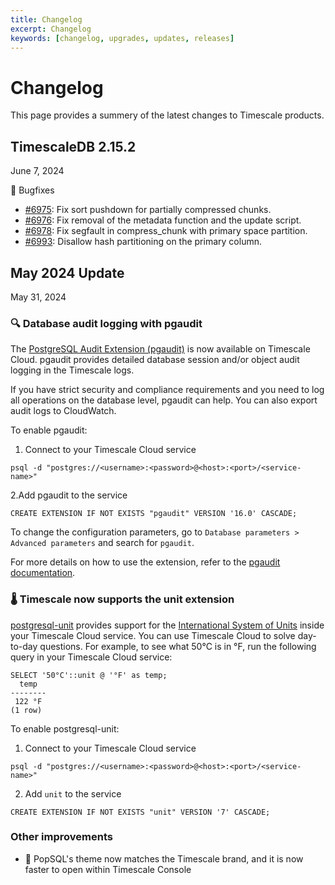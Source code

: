```yaml
---
title: Changelog
excerpt: Changelog
keywords: [changelog, upgrades, updates, releases]
---
```


# Changelog

This page provides a summery of the latest changes to Timescale products.

## TimescaleDB 2.15.2

<Label type="date">June 7, 2024</Label>

🐛 Bugfixes

- [#6975](https://github.com/timescale/timescaledb/issues/6975): Fix sort pushdown for partially compressed chunks.
- [#6976](https://github.com/timescale/timescaledb/issues/6976): Fix removal of the metadata function and the update script.
- [#6978](https://github.com/timescale/timescaledb/issues/6978): Fix segfault in compress_chunk with primary space partition.
- [#6993](https://github.com/timescale/timescaledb/issues/6993): Disallow hash partitioning on the primary column.

## May 2024 Update

<Label type="date">May 31, 2024</Label>

### 🔍 Database audit logging with pgaudit

The [PostgreSQL Audit Extension (pgaudit)](https://github.com/pgaudit/pgaudit/) is now available on Timescale Cloud. pgaudit provides detailed database session and/or object audit logging in the Timescale logs.

If you have strict security and compliance requirements and you need to log all operations on the database level, pgaudit can help. You can also export audit logs to CloudWatch.

To enable pgaudit:

1. Connect to your Timescale Cloud service

```
psql -d "postgres://<username>:<password>@<host>:<port>/<service-name>"
```

2.Add pgaudit to the service

```
CREATE EXTENSION IF NOT EXISTS "pgaudit" VERSION '16.0' CASCADE;
```

To change the configuration parameters, go to `Database parameters > Advanced parameters` and search for `pgaudit`.

For more details on how to use the extension, refer to the [pgaudit documentation](https://github.com/pgaudit/pgaudit/).

### 🌡 Timescale now supports the unit extension

[postgresql-unit](https://github.com/df7cb/postgresql-unit) provides support for the [International System of Units](https://en.wikipedia.org/wiki/International_System_of_Units) inside your Timescale Cloud service. You can use Timescale Cloud to solve day-to-day questions. For example, to see what 50°C is in °F, run the following query in your Timescale Cloud service:

```
SELECT '50°C'::unit @ '°F' as temp;
  temp
--------
 122 °F
(1 row)
```

To enable postgresql-unit:

1. Connect to your Timescale Cloud service

```
psql -d "postgres://<username>:<password>@<host>:<port>/<service-name>"
```

2. Add `unit` to the service

```
CREATE EXTENSION IF NOT EXISTS "unit" VERSION '7' CASCADE;
```

### Other improvements

- 🎨 PopSQL's theme now matches the Timescale brand, and it is now faster to open within Timescale Console
